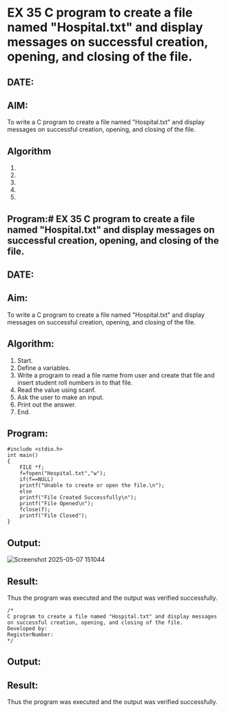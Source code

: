 # EX 35 C program to create a file named "Hospital.txt" and display messages on successful creation, opening, and closing of the file.
## DATE:
## AIM:
To write a C program to create a file named "Hospital.txt" and display messages on successful creation, opening, and closing of the file.

## Algorithm
1. 
2. 
3. 
4.  
5.   

## Program:# EX 35 C program to create a file named "Hospital.txt" and display messages on successful creation, opening, and closing of the file.
## DATE: 
## Aim:
To write a C program to create a file named "Hospital.txt" and display messages on successful creation, opening, and closing of the file.

## Algorithm:
1. Start.
2. Define a variables.
3. Write a program to read a file name from user and create that file and insert student
roll numbers in to that file.
4. Read the value using scanf.
5. Ask the user to make an input.
6. Print out the answer.
7. End.
## Program:
```
#include <stdio.h>
int main()
{
    FILE *f;
    f=fopen("Hospital.txt","w");
    if(f==NULL)
    printf("Unable to create or open the file.\n");
    else
    printf("File Created Successfully\n");
    printf("File Opened\n");
    fclose(f);
    printf("File Closed");
}
```
## Output:
![Screenshot 2025-05-07 151044](https://github.com/user-attachments/assets/1e6fc828-c7e2-4499-a0cc-db9c9812b501)



## Result:
Thus the program was executed and the output was verified successfully.

```
/*
C program to create a file named "Hospital.txt" and display messages on successful creation, opening, and closing of the file.
Developed by: 
RegisterNumber:  
*/
```

## Output:



## Result:
Thus the program was executed and the output was verified successfully.
